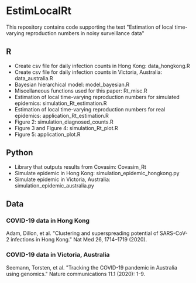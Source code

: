 # EstimLocalRt
This repository contains code supporting the text "Estimation of local time-varying reproduction numbers in noisy surveillance data"



## R

* Create csv file for daily infection counts in Hong Kong: data_hongkong.R
* Create csv file for daily infection counts in Victoria, Australia: data_australia.R
* Bayesian hierarchical model: model_bayesian.R
* Miscellaneous functions used for this paper: Rt_misc.R
* Estimation of local time-varying reproduction numbers for simulated epidemics: simulation_Rt_estimation.R
* Estimation of local time-varying reproduction numbers for real epidemics: application_Rt_estimation.R
* Figure 2: simulation_diagnosed_counts.R
* Figure 3 and Figure 4: simulation_Rt_plot.R
* Figure 5: application_plot.R

## Python

* Library that outputs results from Covasim: Covasim_Rt
* Simulate epidemic in Hong Kong: simulation_epidemic_hongkong.py
* Simulate epidemic in Victoria, Australia: simulation_epidemic_australia.py

## Data

### COVID-19 data in Hong Kong
Adam, Dillon, et al. "Clustering and superspreading potential of SARS-CoV-2 infections in Hong Kong." Nat Med 26, 1714–1719 (2020). 

### COVID-19 data in Victoria, Australia
Seemann, Torsten, et al. "Tracking the COVID-19 pandemic in Australia using genomics." Nature communications 11.1 (2020): 1-9.
